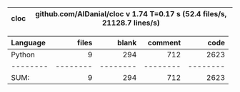 cloc|github.com/AlDanial/cloc v 1.74  T=0.17 s (52.4 files/s, 21128.7 lines/s)
--- | ---

Language|files|blank|comment|code
:-------|-------:|-------:|-------:|-------:
Python|9|294|712|2623
--------|--------|--------|--------|--------
SUM:|9|294|712|2623
